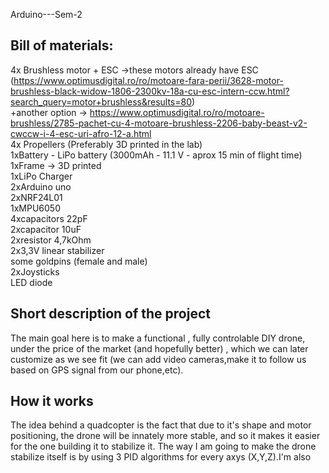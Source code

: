 Arduino---Sem-2

## Bill of materials:
 4x Brushless motor + ESC ->these motors already have ESC (https://www.optimusdigital.ro/ro/motoare-fara-perii/3628-motor-brushless-black-widow-1806-2300kv-18a-cu-esc-intern-ccw.html?search_query=motor+brushless&results=80)<br>
 +another option -> https://www.optimusdigital.ro/ro/motoare-brushless/2785-pachet-cu-4-motoare-brushless-2206-baby-beast-v2-cwccw-i-4-esc-uri-afro-12-a.html<br>
 4x Propellers (Preferably 3D printed in the lab)<br>
 1xBattery - LiPo battery (3000mAh - 11.1 V - aprox 15 min of flight time)<br>
 1xFrame -> 3D printed<br>
 1xLiPo Charger<br>
 2xArduino uno<br>
 2xNRF24L01<br>
 1xMPU6050<br>
 4xcapacitors 22pF<br> 
 2xcapacitor 10uF<br>
 2xresistor 4,7kOhm<br>
 2x3,3V linear stabilizer<br>
 some goldpins (female and male)<br>
 2xJoysticks<br>
 LED diode<br>

## Short description of the project 
The main goal here is to make a functional , fully controlable DIY drone, under the price of the market (and hopefully better) , which we can later customize as we see fit (we can add video cameras,make it to follow us based on GPS signal from our phone,etc).

## How it works
The idea behind a quadcopter is the fact that due to it's shape and motor positioning, the drone will be innately more stable, and so it makes it easier for the one building it to stabilize it. The way I am going to make the drone stabilize itself is by using 3 PID algorithms for every axys (X,Y,Z).I'm also 
